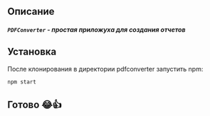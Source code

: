## Описание
##### `PDFConverter` - простая приложуха для создания отчетов

## Установка
После клонирования в директории pdfconverter запустить npm:

```sh
npm start
```
## Готово 😂👍
